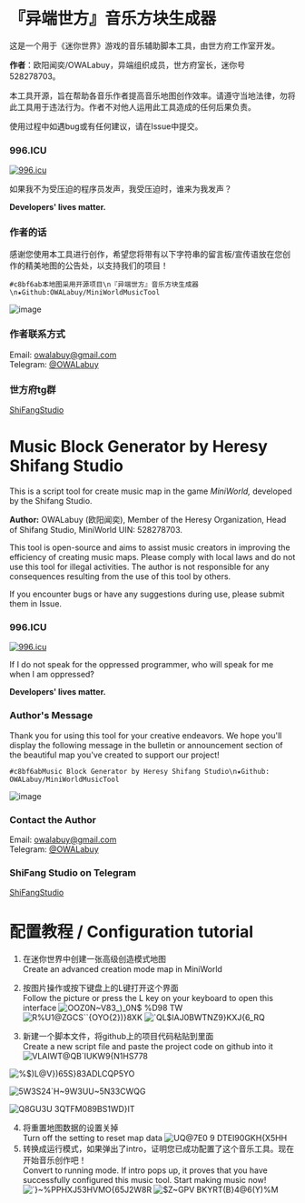 # 『异端世方』音乐方块生成器

这是一个用于《迷你世界》游戏的音乐辅助脚本工具，由世方府工作室开发。

**作者**：欧阳闻奕/OWALabuy，异端组织成员，世方府室长，迷你号528278703。

本工具开源，旨在帮助各音乐作者提高音乐地图创作效率。请遵守当地法律，勿将此工具用于违法行为。作者不对他人运用此工具造成的任何后果负责。

使用过程中如遇bug或有任何建议，请在Issue中提交。

### 996.ICU

<a href="https://996.icu"><img src="https://img.shields.io/badge/link-996.icu-red.svg" alt="996.icu" /></a>

如果我不为受压迫的程序员发声，我受压迫时，谁来为我发声？

<b>Developers' lives matter.</b>

### 作者的话

感谢您使用本工具进行创作，希望您将带有以下字符串的留言板/宣传语放在您创作的精美地图的公告处，以支持我们的项目！

`#c8bf6ab本地图采用开源项目\n『异端世方』音乐方块生成器\n★Github:OWALabuy/MiniWorldMusicTool`

![image](https://github.com/OWALabuy/MiniWorldMusicTool/assets/134919443/ecff3eb6-756e-4086-8e40-5ab16e071736)

### 作者联系方式
Email: [owalabuy@gmail.com](mailto:owalabuy@gmail.com)  
Telegram: [@OWALabuy](https://t.me/OWALabuy)

### 世方府tg群
[ShiFangStudio](https://t.me/ShiFangStudio)

# Music Block Generator by Heresy Shifang Studio

This is a script tool for create music map in the game *MiniWorld,* developed by the Shifang Studio.

**Author:** OWALabuy (欧阳闻奕), Member of the Heresy Organization, Head of Shifang Studio, MiniWorld UIN: 528278703.

This tool is open-source and aims to assist music creators in improving the efficiency of creating music maps. Please comply with local laws and do not use this tool for illegal activities. The author is not responsible for any consequences resulting from the use of this tool by others.

If you encounter bugs or have any suggestions during use, please submit them in Issue.

### 996.ICU

<a href="https://996.icu"><img src="https://img.shields.io/badge/link-996.icu-red.svg" alt="996.icu" /></a>

If I do not speak for the oppressed programmer, who will speak for me when I am oppressed?

<b>Developers' lives matter.</b>

### Author's Message

Thank you for using this tool for your creative endeavors. We hope you'll display the following message in the bulletin or announcement section of the beautiful map you've created to support our project!

`#c8bf6abMusic Block Generator by Heresy Shifang Studio\n★Github: OWALabuy/MiniWorldMusicTool`

![image](https://github.com/OWALabuy/MiniWorldMusicTool/assets/134919443/ecff3eb6-756e-4086-8e40-5ab16e071736)


### Contact the Author
Email: [owalabuy@gmail.com](mailto:owalabuy@gmail.com)  
Telegram: [@OWALabuy](https://t.me/OWALabuy)

### ShiFang Studio on Telegram
[ShiFangStudio](https://t.me/ShiFangStudio)

# 配置教程 / Configuration tutorial
1. 在迷你世界中创建一张高级创造模式地图</br>Create an advanced creation mode map in MiniWorld
2. 按图片操作或按下键盘上的L键打开这个界面</br>Follow the picture or press the L key on your keyboard to open this interface
![OOZ0N~V83_)_0N$ %D98 TW](https://github.com/OWALabuy/MiniWorldMusicTool/assets/134919443/bf2731a4-ca64-40ac-811f-78e13b781cff)
![R%U1@ZGCS``{OYO{2})}8XK](https://github.com/OWALabuy/MiniWorldMusicTool/assets/134919443/ec740b37-4565-4106-a17b-468f8d3d95f6)
![`QL$IAJ0BWTNZ9}KXJ{6_RQ](https://github.com/OWALabuy/MiniWorldMusicTool/assets/134919443/98c93e6b-4dfe-490b-97c4-2211a1a2726d)

3. 新建一个脚本文件，将github上的项目代码粘贴到里面</br>Create a new script file and paste the project code on github into it
![VLAIWT@QB`IUKW9{N1HS778](https://github.com/OWALabuy/MiniWorldMusicTool/assets/134919443/36983067-981e-40b2-93e3-9d5c957ee307)

![%$)L@V})65S}83ADLCQP5YO](https://github.com/OWALabuy/MiniWorldMusicTool/assets/134919443/011a33ad-caad-4b9f-8efe-85a3aa9c943f)

![5W3S24`H~9W3UU~5N33CWQG](https://github.com/OWALabuy/MiniWorldMusicTool/assets/134919443/c01159af-80be-4aac-8c9b-216ba9672e4a)

![Q8GU3U 3QTFM089BS1WD}IT](https://github.com/OWALabuy/MiniWorldMusicTool/assets/134919443/6aba35b3-2c5a-49f9-8a03-edaaf92f9fdc)

4. 将重置地图数据的设置关掉</br>Turn off the setting to reset map data
![UQ@7E0 9 DTEI90GKH{X5HH](https://github.com/OWALabuy/MiniWorldMusicTool/assets/134919443/56c4cbf9-813c-47f3-90b4-8e14f4882ade)
5. 转换成运行模式，如果弹出了intro，证明您已成功配置了这个音乐工具。现在开始音乐创作吧！</br>Convert to running mode. If intro pops up, it proves that you have successfully configured this music tool. Start making music now!
![`}~%PPHXJ53HVMO{65J2W8R](https://github.com/OWALabuy/MiniWorldMusicTool/assets/134919443/01685ae0-a18b-4e80-83c6-777a88cd2c67)
![$Z~GPV BKYRT(B}4@6(Y)%M](https://github.com/OWALabuy/MiniWorldMusicTool/assets/134919443/a56b6752-7f59-4b3a-9d9d-181792c4efcb)
